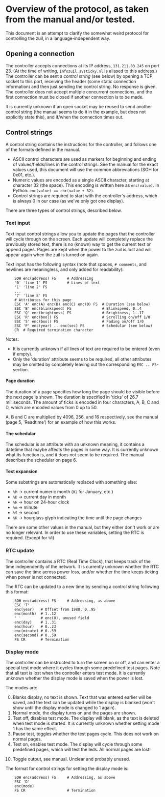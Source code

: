 # Overview of the protocol, as taken from the manual and/or tested.
This document is an attempt to clarify the somewhat weird protocol for controlling the zuil, in a language-independent way.

## Opening a connection
The controller accepts connections at its IP address, `131.211.83.245` on port 23. (At the time of writing, `infozuil.svsticky.nl` is aliased to this address.)
The controller can be sent a _control string_ (see below) by opening a TCP socket to this port, receiving the header (some static connection information) and then just sending the control string. No response is given.
The controller does not accept multiple concurrent connections, and the first connection must be closed if another connection is to be made.

It is currently unknown if an open socket may be reused to send another control string (the manual seems to do it in the example, but does not explicitly state this), and if/when the connection times out.

## Control strings
A control string contains the instructions for the controller, and follows one of the formats defined in the manual.

 - ASCII control characters are used as markers for beginning and ending of values/fields/lines in the control strings. See the manual for the exact values used, this document will use the common abbreviations (SOH for 0x01, etc.).
 - Numeric values are encoded as a single ASCII character, starting at character 32 (the space). This encoding is written here as `enc(value)`. In Python: `enc(value) == chr(value + 32)`.
 - Control strings are required to start with the controller's address, which is always 0 in our case (as we've only got one display).

There are three types of control strings, described below.

### Text input
Text input control strings allow you to update the pages that the controller will cycle through on the screen. Each update will completely replace the previously stored text, there is no (known) way to get the current text or append pages. Pages are kept when the power to the zuil is lost and will appear again when the zuil is turned on again.

Text input has the following syntax (note that spaces, `# comments`, and newlines are meaningless, and only added for readability):

```
    SOH enc(address) FS		# Addressing
	'0' 'line 1' FS			# Lines of text
	'1' 'line 2' FS
	...
	'7'	'line 8' FS
	# Attributes for this page
	ESC 'A' enc(A) enc(B) enc(C) enc(D) FS 	# Duration (see below)
	ESC 'B' enc(blinkspeed) FS				# Blinkspeed, 0..4
	ESC 'Q' enc(brightness) FS				# Brightness, 1..17
	ESC 'R' enc(bool) FS					# Scrolling on/off 1/0
	ESC 'S' enc(bool) FS					# Fading on/off 1/0
	ESC 'P' enc(year) .. enc(sec) FS		# Schedular (see below)
	CR	# Required termination character
```

Notes:

- It is currently unknown if all lines of text are required to be entered (even if empty).
- Only the 'duration' attribute seems to be required, all other attributes may be omitted by completely leaving out the corresponding `ESC .. FS`-section.

#### Page duration
The duration of a page specifies how long the page should be visible before the next page is shown. The duration is specified in 'ticks' of 26.7 milliseconds.
The amount of ticks is encoded in four characters, A, B, C and D, which are encoded values from 0 up to 50.

A, B and C are multiplied by 4096, 256, and 16 respectively, see the manual (page 5, 'Readtime') for an example of how this works.

#### The schedular
The schedular is an attribute with an unknown meaning, it contains a datetime that maybe affects the pages in some way. It is currently unknown what its function is, and it does not seem to be required. The manual describes the schedular on page 6.

#### Text expansion
Some substrings are automatically replaced with something else:

 - `%M` -> current numeric month (`01` for January, etc.)
 - `%D` -> current day in month
 - `%H` -> hour on 24-hour clock
 - `%m` -> minute
 - `%S` -> second
 - `%R` -> hourglass glyph indicating the time until the page changes

There are some other values in the manual, but they either don't work or are no longer relevant.
In order to use these variables, setting the RTC is required. (Except for `%R`)

### RTC update
The controller contains a RTC (Real Time Clock), that keeps track of the time independently of the network. It is currently unknown whether the RTC can save the time across power loss, and/or whether the time keeps ticking when power is not connected.

The RTC can be updated to a new time by sending a control string following this format:

```
	SOH enc(address) FS		# Addressing, as above
	ESC 'T'
	enc(year)	# Offset from 1980, 0..95
	enc(month)  # 1..12
	' '			# enc(0), unused field
	enc(day)	# 1..31
	enc(hour)	# 0..23
	enc(minute)	# 0..59
	enc(second) # 0..59
	FS CR 		# Termination
```

### Display mode
The controller can be instructed to turn the screen on or off, and can enter a special test mode where it cycles through some predefined test pages. Note that all text is lost when the controller enters test mode. It is currently unknown whether the display mode is saved when the power is lost.

The modes are:

 0. Blanks display, no text is shown. Text that was entered earlier will be saved, and the text can be updated while the display is blanked (won't show until the display mode is changed to 1 again).
 1. Normal mode, the display turns on and the pages are shown.
 2. Test off, disables test mode. The display will blank, as the text is deleted when test mode is started. It is currently unknown whether setting mode 1 has the same effect.
 3. Pause test, toggles whether the test pages cycle. This does not work on normal pages.
 4. Test on, enables test mode. The display will cycle through some predefined pages, which will test the leds. All normal pages are lost!
 10) Toggle output, see manual. Unclear and probably unused.

The format for control strings for setting the display mode is:

```
	SOH enc(address) FS		# Addressing, as above
	ESC 'D'
	enc(mode)
	FS CR					# Termination
```
